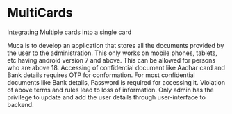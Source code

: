 # MultiCards

Integrating Multiple cards into a single card

Muca is to develop an application that stores all the documents provided by the
user to the administration. This only works on mobile phones, tablets, etc having android
version 7 and above. This can be allowed for persons who are above 18. Accessing of
confidential document like Aadhar card and Bank details requires OTP for conformation.
For most confidential documents like Bank details, Password is required for accessing it.
Violation of above terms and rules lead to loss of information. Only admin has the privilege
to update and add the user details through user-interface to backend.
